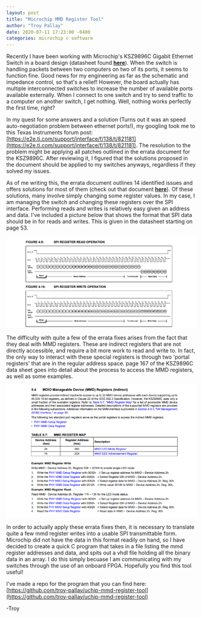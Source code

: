 ```yaml
---
layout: post
title: "Microchip MMD Register Tool"
author: "Troy Pallay"
date: 2020-07-11 17:23:00 -0400
categories: microchip c software
---
```


Recently I have been working with Microchip's KSZ9896C Gigabit Ethernet Switch in a board design (datasheet found **[here](https://www.microchip.com/wwwproducts/en/KSZ9896)**). When the switch is handling packets between two computers on two of its ports, it seems to function fine. Good news for my engineering as far as the schematic and impedance control, so that's a relief! However, the board actually has multiple interconnected switches to increase the number of available ports available externally. When I connect to one switch and try to send traffic to a computer on another switch, I get nothing. Well, nothing works perfectly the first time, right?

In my quest for some answers and a solution (Turns out it was an speed auto-negotiation problem between ethernet ports!), my googling took me to this Texas Instruments forum post:
[https://e2e.ti.com/support/interface/f/138/t/821181](https://e2e.ti.com/support/interface/f/138/t/821181).
The resolution to the problem might be applying all patches outlined in the errata document for the KSZ9896C. After reviewing it, I figured that the solutions proposed in the document should be applied to my switches anyways, regardless if they solved my issues.

As of me writing this, the errata document outlines 14 identified issues and offers solutions for most of them (check out that document **[here](http://ww1.microchip.com/downloads/en/DeviceDoc/80000757C.pdf)**). Of these solutions, many involve simply changing some register values. In my case, I am managing the switch and changing these registers over the SPI interface. Performing reads and writes is relatively easy given an address and data. I've included a picture below that shows the format that SPI data should be in for reads and writes. This is given in the datasheet starting on page 53.

![SPI data format](/assets/posts/microchip-mmd-register-tool-01.png)

The difficulty with quite a few of the errata fixes arises from the fact that they deal with MMD registers. These are indirect registers that are not directly accessible, and require a bit more work to read and write to. In fact, the only way to interact with these special registers is through two 'portal registers' that are in the regular address space. page 167 of the KSZ9896C data sheet goes into detail about the process to access the MMD registers, as well as some examples.

![MMD register examples](/assets/posts/microchip-mmd-register-tool-02.png)

In order to actually apply these errata fixes then, it is necessary to translate quite a few mmd register writes into a usable SPI transmittable form. Microchip did not have the data in this format readily on hand, so I have decided to create a quick C program that takes in a file listing the mmd register addresses and data, and spits out a vhdl file holding all the binary data in an array. I do this simply becuase I am communicating with my switches through the use of an onboard FPGA. Hopefully you find this tool useful!

I've made a repo for the program that you can find here:
[https://github.com/troy-pallay/uchip-mmd-register-tool](https://github.com/troy-pallay/uchip-mmd-register-tool)

-Troy
